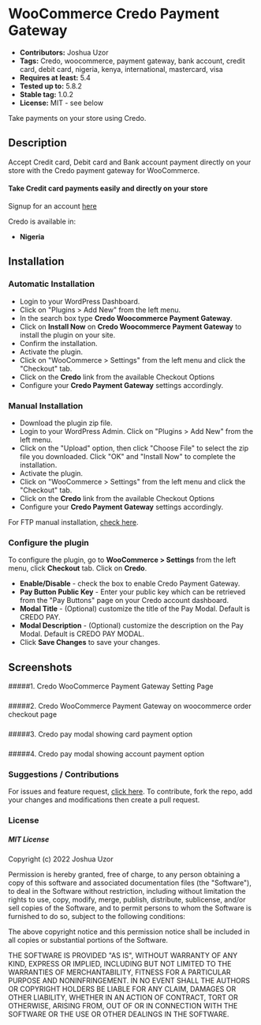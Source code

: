# WooCommerce Credo Payment Gateway

 - **Contributors:** Joshua Uzor
 - **Tags:** Credo, woocommerce, payment gateway, bank account, credit card, debit card, nigeria, kenya, international, mastercard, visa
 - **Requires at least:** 5.4
 - **Tested up to:** 5.8.2
 - **Stable tag:** 1.0.2
 - **License:** MIT - see below

Take payments on your store using Credo.



## Description


Accept Credit card, Debit card and Bank account payment directly on your store with the Credo payment gateway for WooCommerce.

#### Take Credit card payments easily and directly on your store

Signup for an account [here](https://credocentral.com)

Credo is available in:

* __Nigeria__



## Installation


### Automatic Installation
*   Login to your WordPress Dashboard.
*   Click on "Plugins > Add New" from the left menu.
*   In the search box type __Credo Woocommerce Payment Gateway__.
*   Click on __Install Now__ on __Credo Woocommerce Payment Gateway__ to install the plugin on your site.
*   Confirm the installation.
*   Activate the plugin.
*   Click on "WooCommerce > Settings" from the left menu and click the "Checkout" tab.
*   Click on the __Credo__ link from the available Checkout Options
*   Configure your __Credo Payment Gateway__ settings accordingly.


### Manual Installation
*  Download the plugin zip file.
*  Login to your WordPress Admin. Click on "Plugins > Add New" from the left menu.
*  Click on the "Upload" option, then click "Choose File" to select the zip file you downloaded. Click "OK" and "Install Now" to complete the installation.
*  Activate the plugin.
*  Click on "WooCommerce > Settings" from the left menu and click the "Checkout" tab.
*  Click on the __Credo__ link from the available Checkout Options
*  Configure your __Credo Payment Gateway__ settings accordingly.

For FTP manual installation, [check here](http://codex.wordpress.org/Managing_Plugins#Manual_Plugin_Installation).



### Configure the plugin
To configure the plugin, go to __WooCommerce > Settings__ from the left menu, click __Checkout__ tab. Click on __Credo__.

* __Enable/Disable__ - check the box to enable Credo Payment Gateway.
* __Pay Button Public Key__ - Enter your public key which can be retrieved from the "Pay Buttons" page on your Credo account dashboard.
* __Modal Title__ - (Optional) customize the title of the Pay Modal. Default is CREDO PAY.
* __Modal Description__ - (Optional) customize the description on the Pay Modal. Default is CREDO PAY MODAL.
* Click __Save Changes__ to save your changes.



## Screenshots ##

#####1. Credo WooCommerce Payment Gateway Setting Page
###



#####2. Credo WooCommerce Payment Gateway on woocommerce order checkout page
###



#####3. Credo pay modal showing card payment option
###



#####4. Credo pay modal showing account payment option
###




### Suggestions / Contributions

For issues and feature request, [click here](https://github.com/Joshuauzor/credo-woocommerce/issues).
To contribute, fork the repo, add your changes and modifications then create a pull request.


### License

##### MIT License

Copyright (c) 2022 Joshua Uzor

Permission is hereby granted, free of charge, to any person obtaining a copy
of this software and associated documentation files (the "Software"), to deal
in the Software without restriction, including without limitation the rights
to use, copy, modify, merge, publish, distribute, sublicense, and/or sell
copies of the Software, and to permit persons to whom the Software is
furnished to do so, subject to the following conditions:

The above copyright notice and this permission notice shall be included in all
copies or substantial portions of the Software.

THE SOFTWARE IS PROVIDED "AS IS", WITHOUT WARRANTY OF ANY KIND, EXPRESS OR
IMPLIED, INCLUDING BUT NOT LIMITED TO THE WARRANTIES OF MERCHANTABILITY,
FITNESS FOR A PARTICULAR PURPOSE AND NONINFRINGEMENT. IN NO EVENT SHALL THE
AUTHORS OR COPYRIGHT HOLDERS BE LIABLE FOR ANY CLAIM, DAMAGES OR OTHER
LIABILITY, WHETHER IN AN ACTION OF CONTRACT, TORT OR OTHERWISE, ARISING FROM,
OUT OF OR IN CONNECTION WITH THE SOFTWARE OR THE USE OR OTHER DEALINGS IN THE
SOFTWARE.
